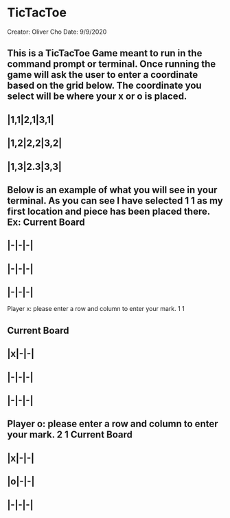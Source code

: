 # TicTacToe
Creator: Oliver Cho
Date: 9/9/2020

This is a TicTacToe Game meant to run in the command prompt or terminal.
Once running the game will ask the user to enter a coordinate based on the grid
below. The coordinate you select will be where your x or o is placed.
-------------
|1,1|2,1|3,1|
-------------
|1,2|2,2|3,2|
-------------
|1,3|2.3|3,3|
-------------

Below is an example of what you will see in your terminal. As you can see I have
selected 1 1 as my first location and piece has been placed there.
Ex:
Current Board
------
|-|-|-|
------
|-|-|-|
------
|-|-|-|
------
Player x: please enter a row and column to enter your mark.
1 1

Current Board
------
|x|-|-|
------
|-|-|-|
------
|-|-|-|
------
Player o: please enter a row and column to enter your mark.
2 1
Current Board
------
|x|-|-|
------
|o|-|-|
------
|-|-|-|
------
